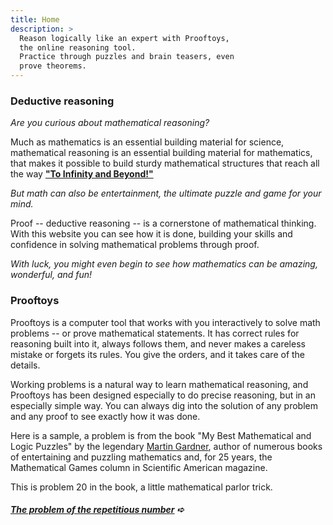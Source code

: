 ```yaml
---
title: Home
description: >
  Reason logically like an expert with Prooftoys,
  the online reasoning tool.
  Practice through puzzles and brain teasers, even
  prove theorems.
---
```


### Deductive reasoning

*Are you curious about mathematical reasoning?*

Much as mathematics is an essential building material for science,
mathematical reasoning is an essential building material for
mathematics, that makes it possible to build sturdy mathematical
structures that reach all the way **<a target=_blank
href="https://www.youtube.com/watch?v=2VSYmGSJtCA">"To Infinity and
Beyond!"</a>**

*But math can also be entertainment, the ultimate puzzle and
game for your mind.*

Proof -- deductive reasoning -- is a cornerstone of mathematical
thinking.  With this website you can see how it is done, building your
skills and confidence in solving mathematical problems through proof.

*With luck, you might even begin to see how mathematics can be
amazing, wonderful, and fun!*

### Prooftoys
 
Prooftoys is a computer tool that works with you interactively to
solve math problems -- or prove mathematical statements.  It has
correct rules for reasoning built into it, always follows them, and
never makes a careless mistake or forgets its rules.  You give the
orders, and it takes care of the details.

Working problems is a natural way to learn mathematical reasoning, and
Prooftoys has been designed especially to do precise reasoning, but in
an especially simple way.  You can always dig into the solution of any
problem and any proof to see exactly how it was done.

Here is a sample, a problem is from the book "My Best Mathematical and
Logic Puzzles" by the legendary <a target=_blank
href="https://en.wikipedia.org/wiki/Martin_Gardner">Martin
Gardner</a>, author of numerous books of entertaining and puzzling
mathematics and, for 25 years, the Mathematical Games column in
Scientific American magazine.

This is problem 20 in the book, a little mathematical parlor trick.

##### [The problem of the repetitious number](/rep-num/) &#x27aa;
